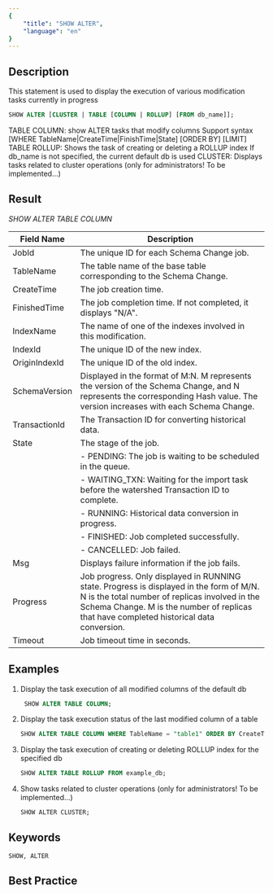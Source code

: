 ```yaml
---
{
    "title": "SHOW ALTER",
    "language": "en"
}
---
```


<!--
Licensed to the Apache Software Foundation (ASF) under one
or more contributor license agreements.  See the NOTICE file
distributed with this work for additional information
regarding copyright ownership.  The ASF licenses this file
to you under the Apache License, Version 2.0 (the
"License"); you may not use this file except in compliance
with the License.  You may obtain a copy of the License at

  http://www.apache.org/licenses/LICENSE-2.0

Unless required by applicable law or agreed to in writing,
software distributed under the License is distributed on an
"AS IS" BASIS, WITHOUT WARRANTIES OR CONDITIONS OF ANY
KIND, either express or implied.  See the License for the
specific language governing permissions and limitations
under the License.
-->

## Description

This statement is used to display the execution of various modification tasks currently in progress

```sql
SHOW ALTER [CLUSTER | TABLE [COLUMN | ROLLUP] [FROM db_name]];
```

TABLE COLUMN: show ALTER tasks that modify columns
                      Support syntax [WHERE TableName|CreateTime|FinishTime|State] [ORDER BY] [LIMIT]
        TABLE ROLLUP: Shows the task of creating or deleting a ROLLUP index
        If db_name is not specified, the current default db is used
        CLUSTER: Displays tasks related to cluster operations (only for administrators! To be implemented...)

## Result

*SHOW ALTER TABLE COLUMN*

| Field Name            | Description                                                         |
|-----------------------|------------------------------------------------------------------|
| JobId                 | The unique ID for each Schema Change job.                          |
| TableName             | The table name of the base table corresponding to the Schema Change. |
| CreateTime            | The job creation time.                                              |
| FinishedTime          | The job completion time. If not completed, it displays "N/A".      |
| IndexName             | The name of one of the indexes involved in this modification.        |
| IndexId               | The unique ID of the new index.                                      |
| OriginIndexId         | The unique ID of the old index.                                      |
| SchemaVersion         | Displayed in the format of M:N. M represents the version of the Schema Change, and N represents the corresponding Hash value. The version increases with each Schema Change. |
| TransactionId         | The Transaction ID for converting historical data.                  |
| State                 | The stage of the job.                                               |
|                       | - PENDING: The job is waiting to be scheduled in the queue.        |
|                       | - WAITING_TXN: Waiting for the import task before the watershed Transaction ID to complete. |
|                       | - RUNNING: Historical data conversion in progress.                |
|                       | - FINISHED: Job completed successfully.                            |
|                       | - CANCELLED: Job failed.                                          |
| Msg                   | Displays failure information if the job fails.                        |
| Progress              | Job progress. Only displayed in RUNNING state. Progress is displayed in the form of M/N. N is the total number of replicas involved in the Schema Change. M is the number of replicas that have completed historical data conversion. |
| Timeout                | Job timeout time in seconds.                                       |

## Examples

1. Display the task execution of all modified columns of the default db

   ```sql
    SHOW ALTER TABLE COLUMN;
   ```

2. Display the task execution status of the last modified column of a table

   ```sql
   SHOW ALTER TABLE COLUMN WHERE TableName = "table1" ORDER BY CreateTime DESC LIMIT 1;
   ```

3. Display the task execution of creating or deleting ROLLUP index for the specified db

   ```sql
   SHOW ALTER TABLE ROLLUP FROM example_db;
   ```

4. Show tasks related to cluster operations (only for administrators! To be implemented...)

   ```
   SHOW ALTER CLUSTER;
   ```

## Keywords

    SHOW, ALTER

## Best Practice

